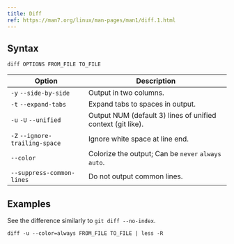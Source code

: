 ```yaml
---
title: Diff
ref: https://man7.org/linux/man-pages/man1/diff.1.html
---
```


## Syntax

```shell
diff OPTIONS FROM_FILE TO_FILE
```

| Option | Description |
| --- | --- |
| `-y` `--side-by-side` | Output in two columns. |
| `-t` `--expand-tabs` | Expand tabs to spaces in output. |
| `-u` `-U` `--unified` | Output NUM (default 3) lines of unified context (git like). |
| `-Z` `--ignore-trailing-space` | Ignore white space at line end. |
| `--color` | Colorize the output; Can be `never` `always` `auto`. |
| `--suppress-common-lines` | Do not output common lines. |

## Examples

See the difference similarly to `git diff --no-index`.

```shell
diff -u --color=always FROM_FILE TO_FILE | less -R
```
